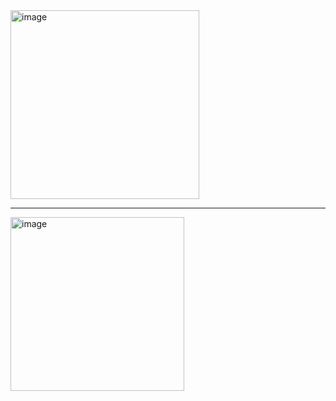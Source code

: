 <img width="302" alt="image" src="https://github.com/user-attachments/assets/c7d35363-dfe9-4879-aaca-12d2dd59b78f" />

---------
<img width="278" alt="image" src="https://github.com/user-attachments/assets/2587c182-1683-4a0f-9db0-0b226bfe10ca" />
